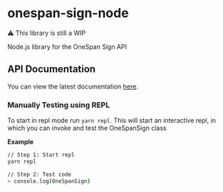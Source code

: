 # onespan-sign-node

:warning: This library is still a WIP

Node.js library for the OneSpan Sign API

## API Documentation

You can view the latest documentation [here](./docs/index.md).

### Manually Testing using REPL

To start in repl mode run `yarn repl`. This will start an interactive repl, in which you can invoke and test the OneSpanSign class

**Example**

```sh
// Step 1: Start repl
yarn repl

// Step 2: Test code
> console.log(OneSpanSign)
```


